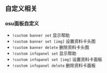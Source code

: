 ## 自定义相关

### osu面板自定义
* `!custom banner set` 显示帮助
* `!custom banner set [img]` 设置资料卡头图
* `!custom banner delete` 删除资料卡头图
* `!custom infopanel set` 显示帮助
* `!custom infopanel set [img]` 设置资料卡面板
* `!custom infopanel delete` 删除资料卡面板
